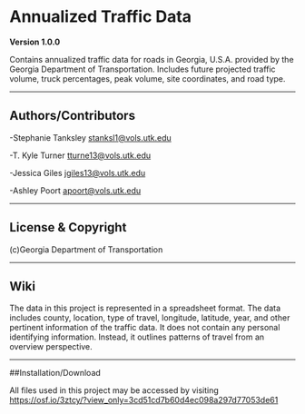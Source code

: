 # Annualized Traffic Data

**Version 1.0.0**

Contains annualized traffic data for roads in Georgia, U.S.A. provided by the Georgia Department of Transportation. Includes future projected traffic volume, truck percentages, peak volume, site coordinates, and road type.

---

## Authors/Contributors 

-Stephanie Tanksley <stanksl1@vols.utk.edu>

-T. Kyle Turner <tturne13@vols.utk.edu>

-Jessica Giles <jgiles13@vols.utk.edu>

-Ashley Poort <apoort@vols.utk.edu>

----

## License & Copyright

(c)Georgia Department of Transportation

---

## Wiki

The data in this project is represented in a spreadsheet format. The data includes county, location, type of travel, longitude, latitude, year, and other pertinent information of the traffic data. It does not contain any personal identifying information. Instead, it outlines patterns of travel from an overview perspective.

---

##Installation/Download

All files used in this project may be accessed by visiting https://osf.io/3ztcy/?view_only=3cd51cd7b60d4ec098a297d77053de61
